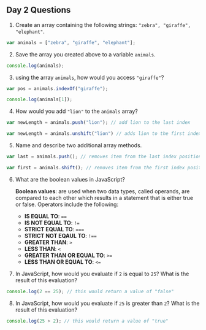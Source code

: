 ## Day 2 Questions

1. Create an array containing the following strings: `"zebra", "giraffe", "elephant"`.
```JavaScript
var animals = ["zebra", "giraffe", "elephant"];
```
2. Save the array you created above to a variable `animals`.
```JavaScript
console.log(animals);
```
3. using the array `animals`, how would you access `"giraffe"`?
```javascript
var pos = animals.indexOf("giraffe");
``` 
```JavaScript
console.log(animals[1]);
```

4. How would you add `"lion"` to the `animals` array?
```JavaScript
var newLength = animals.push("lion"); // add lion to the last index
```

```JavaScript
var newLength = animals.unshift("lion") // adds lion to the first index
```

5. Name and describe two additional array methods.
```JavaScript
var last = animals.push(); // removes item from the last index position.
```
```Javascript
var first = animals.shift(); // removes item from the first index position
```

6. What are the boolean values in JavaScript?

   **Boolean values**: are used when two data types, called operands, are compared to each other which results in a statement that is either true or false. Operators include the following:

   * **IS EQUAL TO**: `==`
   * **IS NOT EQUAL TO**: `!=`
   * **STRICT EQUAL TO**: `===`
   * **STRICT NOT EQAUL TO**: `!==`
   * **GREATER THAN**: `>`
   * **LESS THAN**: `<`
   * **GREATER THAN OR EQUAL TO**: `>=`
   * **LESS THAN OR EQUAL TO**: `<=`

7. In JavaScript, how would you evaluate if `2` is equal to `25`? What is the result of this evaluation?
```JavaScript
console.log(2 == 25); // this would return a value of "false"
```
8. In JavaScript, how would you evaluate if `25` is greater than `2`? What is the result of this evaluation?
```JavaScript
console.log(25 > 2); // this would return a value of "true"
```
